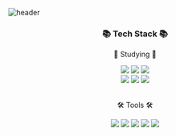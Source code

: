 ![header](https://capsule-render.vercel.app/api?type=waving&color=gradient&customColorList=30&height=300&section=header&text=Lee%20Doha&fontSize=90)

<div align=center>
	<h3>📚 Tech Stack 📚</h3>
</div>

<div align="center">
  <p>📝 Studying 📝</p>
	<img src="https://img.shields.io/badge/Python-3776AB?style=flat&logo=python&logoColor=white"/>
  <img src="https://img.shields.io/badge/C-A8B9CC?style=flat&logo=C&logoColor=white" />
  <img src="https://img.shields.io/badge/C++-00599C?style=flat&logo=cplusplus&logoColor=white" />
  <br>
  <img src="https://img.shields.io/badge/HTML5-E34F26?style=flat&logo=HTML5&logoColor=white" />
  <img src="https://img.shields.io/badge/CSS3-1572B6?style=flat&logo=CSS3&logoColor=white" />
  <img src="https://img.shields.io/badge/Javascript-F7DF1E?style=flat&logo=javascript&logoColor=black"/>
</div>
<br>
<div align=center>
	<p>🛠 Tools 🛠</p>
</div>
<div align="center">
  <img src="https://img.shields.io/badge/Visual Studio Code-007ACC?style=flat&logo=visualstudiocode&logoColor=white"/>
  <img src="https://img.shields.io/badge/Xcode-147EFB?style=flat&logo=xcode&logoColor=white">
  <img src="https://img.shields.io/badge/Android Studio-3DDC84?style=flat&logo=androidstudio&logoColor=black">
  <img src="https://img.shields.io/badge/InteliJ-087CFA?style=flat&logo=intellijidea&logoColor=black">
  <img src="https://img.shields.io/badge/NGINX-009639?style=flat&logo=NGINX&logoColor=white" />
</div>
